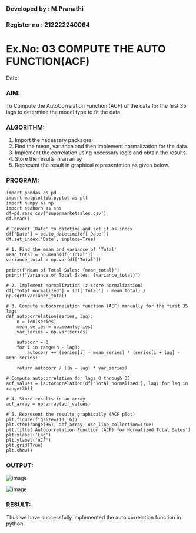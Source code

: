 ### Developed by : M.Pranathi
### Register no : 212222240064
# Ex.No: 03   COMPUTE THE AUTO FUNCTION(ACF)
Date: 

### AIM:
To Compute the AutoCorrelation Function (ACF) of the data for the first 35 lags to determine the model
type to fit the data.
### ALGORITHM:
1. Import the necessary packages
2. Find the mean, variance and then implement normalization for the data.
3. Implement the correlation using necessary logic and obtain the results
4. Store the results in an array
5. Represent the result in graphical representation as given below.
### PROGRAM:
```
import pandas as pd
import matplotlib.pyplot as plt
import numpy as np
import seaborn as sns
df=pd.read_csv('supermarketsales.csv')
df.head()

# Convert 'Date' to datetime and set it as index
df['Date'] = pd.to_datetime(df['Date'])
df.set_index('Date', inplace=True)

# 1. Find the mean and variance of 'Total'
mean_total = np.mean(df['Total'])
variance_total = np.var(df['Total'])

print(f"Mean of Total Sales: {mean_total}")
print(f"Variance of Total Sales: {variance_total}")

# 2. Implement normalization (z-score normalization)
df['Total_normalized'] = (df['Total'] - mean_total) / np.sqrt(variance_total)

# 3. Compute autocorrelation function (ACF) manually for the first 35 lags
def autocorrelation(series, lag):
    n = len(series)
    mean_series = np.mean(series)
    var_series = np.var(series)
    
    autocorr = 0
    for i in range(n - lag):
        autocorr += (series[i] - mean_series) * (series[i + lag] - mean_series)
    
    return autocorr / ((n - lag) * var_series)

# Compute autocorrelation for lags 0 through 35
acf_values = [autocorrelation(df['Total_normalized'], lag) for lag in range(36)]

# 4. Store results in an array
acf_array = np.array(acf_values)

# 5. Represent the results graphically (ACF plot)
plt.figure(figsize=(10, 6))
plt.stem(range(36), acf_array, use_line_collection=True)
plt.title('Autocorrelation Function (ACF) for Normalized Total Sales')
plt.xlabel('Lag')
plt.ylabel('ACF')
plt.grid(True)
plt.show()

```

### OUTPUT:

![image](https://github.com/user-attachments/assets/578de42c-0e61-46f6-bd31-13e163a2623e)

![image](https://github.com/user-attachments/assets/39fac4ee-c9ea-40f6-9b18-a32ba8127dd2)

### RESULT:
Thus we have successfully implemented the auto correlation function in python.
